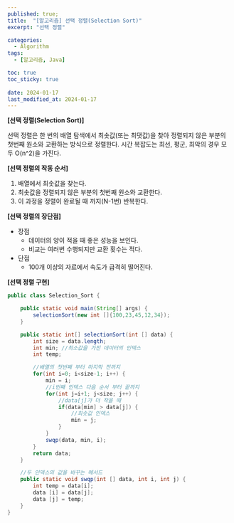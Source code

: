 ```yaml
---
published: true;
title:  "[알고리즘] 선택 정렬(Selection Sort)"
excerpt: "선택 정렬"

categories:
  - Algorithm
tags:
  - [알고리즘, Java]

toc: true
toc_sticky: true
 
date: 2024-01-17
last_modified_at: 2024-01-17
---
```

**[선택 정렬(Selection Sort)]**

선택 정렬은 한 번의 배열 탐색에서 최솟값(또는 최댓값)을 찾아 정렬되지 않은 부분의 첫번째 원소와 교환하는 방식으로 정렬한다. 시간 복잡도는 최선, 평군, 최악의 경우 모두 O(n^2)을 가진다.

**[선택 정렬의 작동 순서]**
1. 배열에서 최솟값을 찾는다.
2. 최솟값을 정렬되지 않은 부분의 첫번째 원소와 교환한다.
3. 이 과정을 정렬이 완료될 때 까지(N-1번) 반복한다.



**[선택 정렬의 장단점]**
- 장점
    - 데이터의 양이 적을 때 좋은 성능을 보인다.
    - 비교는 여러번 수행되지만 교환 횟수는 적다.
- 단점
    - 100개 이상의 자료에서 속도가 급격히 떨어진다.

**[선택 정렬 구현]**
```java
public class Selection_Sort {

    public static void main(String[] args) {
        selectionSort(new int []{100,23,45,12,34});
    }

    public static int[] selectionSort(int [] data) {
        int size = data.length;
        int min; //최소값을 가진 데이터의 인덱스
        int temp;

        //배열의 첫번째 부터 마지막 전까지
        for(int i=0; i<size-1; i++) {
            min = i;
            //i번째 인덱스 다음 순서 부터 끝까지
            for(int j=i+1; j<size; j++) {
                //data[j]가 더 작을 때
                if(data[min] > data[j]) {
                    //최솟값 인덱스
                    min = j;
                }
            }
            swqp(data, min, i);
        }
        return data;
    }

    //두 인덱스의 값을 바꾸는 메서드
    public static void swqp(int [] data, int i, int j) {
        int temp = data[i];
        data [i] = data[j];
        data [j] = temp;
    }
}

```
